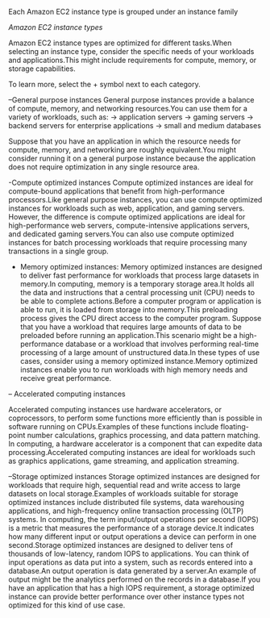 Each Amazon EC2 instance type is grouped under an instance family

*Amazon EC2 instance types*

Amazon EC2 instance types are optimized for different tasks.When selecting an instance type, consider the specific needs of your workloads and applications.This might include requirements for compute, memory, or storage capabilities.

To learn more, select the + symbol next to each category.

–General purpose instances
General purpose instances provide a balance of compute, memory, and networking resources.You can use them for a variety of workloads, such as:
    -> application servers
    -> gaming servers
    -> backend servers for enterprise applications
    -> small and medium databases

Suppose that you have an application in which the resource needs for compute, memory, and networking are roughly equivalent.You might consider running it on a general purpose instance because the application does not require optimization in any single resource area.

-Compute optimized instances
Compute optimized instances are ideal for compute-bound applications that benefit from high-performance processors.Like general purpose instances, you can use compute optimized instances for workloads such as web, application, and gaming servers.
However, the difference is compute optimized applications are ideal for high-performance web servers, compute-intensive applications servers, and dedicated gaming servers.You can also use compute optimized instances for batch processing workloads that require processing many transactions in a single group.

- Memory optimized instances:
Memory optimized instances are designed to deliver fast performance for workloads that process large datasets in memory.In computing, memory is a temporary storage area.It holds all the data and instructions that a central processing unit (CPU) needs to be able to complete actions.Before a computer program or application is able to run, it is loaded from storage into memory.This preloading process gives the CPU direct access to the computer program.
Suppose that you have a workload that requires large amounts of data to be preloaded before running an application.This scenario might be a high-performance database or a workload that involves performing real-time processing of a large amount of unstructured data.In these types of use cases, consider using a memory optimized instance.Memory optimized instances enable you to run workloads with high memory needs and receive great performance.

– Accelerated computing instances

Accelerated computing instances use hardware accelerators, or coprocessors, to perform some functions more efficiently than is possible in software running on CPUs.Examples of these functions include floating-point number calculations, graphics processing, and data pattern matching.
In computing, a hardware accelerator is a component that can expedite data processing.Accelerated computing instances are ideal for workloads such as graphics applications, game streaming, and application streaming.

–Storage optimized instances
Storage optimized instances are designed for workloads that require high, sequential read and write access to large datasets on local storage.Examples of workloads suitable for storage optimized instances include distributed file systems, data warehousing applications, and high-frequency online transaction processing (OLTP) systems.
In computing, the term input/output operations per second (IOPS) is a metric that measures the performance of a storage device.It indicates how many different input or output operations a device can perform in one second.Storage optimized instances are designed to deliver tens of thousands of low-latency, random IOPS to applications.
You can think of input operations as data put into a system, such as records entered into a database.An output operation is data generated by a server.An example of output might be the analytics performed on the records in a database.If you have an application that has a high IOPS requirement, a storage optimized instance can provide better performance over other instance types not optimized for this kind of use case.